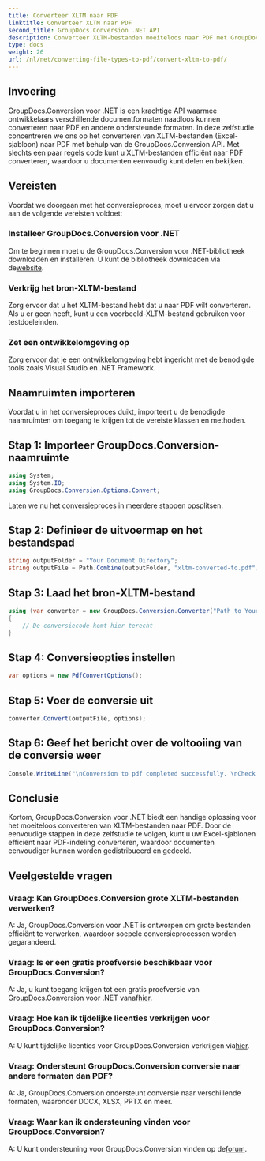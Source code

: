 ```yaml
---
title: Converteer XLTM naar PDF
linktitle: Converteer XLTM naar PDF
second_title: GroupDocs.Conversion .NET API
description: Converteer XLTM-bestanden moeiteloos naar PDF met GroupDocs.Conversion voor .NET. Stroomlijn uw documentconversieproces.
type: docs
weight: 26
url: /nl/net/converting-file-types-to-pdf/convert-xltm-to-pdf/
---
```

## Invoering
GroupDocs.Conversion voor .NET is een krachtige API waarmee ontwikkelaars verschillende documentformaten naadloos kunnen converteren naar PDF en andere ondersteunde formaten. In deze zelfstudie concentreren we ons op het converteren van XLTM-bestanden (Excel-sjabloon) naar PDF met behulp van de GroupDocs.Conversion API. Met slechts een paar regels code kunt u XLTM-bestanden efficiënt naar PDF converteren, waardoor u documenten eenvoudig kunt delen en bekijken.
## Vereisten
Voordat we doorgaan met het conversieproces, moet u ervoor zorgen dat u aan de volgende vereisten voldoet:
### Installeer GroupDocs.Conversion voor .NET
 Om te beginnen moet u de GroupDocs.Conversion voor .NET-bibliotheek downloaden en installeren. U kunt de bibliotheek downloaden via de[website](https://releases.groupdocs.com/conversion/net/).
### Verkrijg het bron-XLTM-bestand
Zorg ervoor dat u het XLTM-bestand hebt dat u naar PDF wilt converteren. Als u er geen heeft, kunt u een voorbeeld-XLTM-bestand gebruiken voor testdoeleinden.
### Zet een ontwikkelomgeving op
Zorg ervoor dat je een ontwikkelomgeving hebt ingericht met de benodigde tools zoals Visual Studio en .NET Framework.

## Naamruimten importeren
Voordat u in het conversieproces duikt, importeert u de benodigde naamruimten om toegang te krijgen tot de vereiste klassen en methoden.
## Stap 1: Importeer GroupDocs.Conversion-naamruimte
```csharp
using System;
using System.IO;
using GroupDocs.Conversion.Options.Convert;
```

Laten we nu het conversieproces in meerdere stappen opsplitsen.
## Stap 2: Definieer de uitvoermap en het bestandspad
```csharp
string outputFolder = "Your Document Directory";
string outputFile = Path.Combine(outputFolder, "xltm-converted-to.pdf");
```
## Stap 3: Laad het bron-XLTM-bestand
```csharp
using (var converter = new GroupDocs.Conversion.Converter("Path to Your XLTM File"))
{
    // De conversiecode komt hier terecht
}
```
## Stap 4: Conversieopties instellen
```csharp
var options = new PdfConvertOptions();
```
## Stap 5: Voer de conversie uit
```csharp
converter.Convert(outputFile, options);
```
## Stap 6: Geef het bericht over de voltooiing van de conversie weer
```csharp
Console.WriteLine("\nConversion to pdf completed successfully. \nCheck output in {0}", outputFolder);
```

## Conclusie
Kortom, GroupDocs.Conversion voor .NET biedt een handige oplossing voor het moeiteloos converteren van XLTM-bestanden naar PDF. Door de eenvoudige stappen in deze zelfstudie te volgen, kunt u uw Excel-sjablonen efficiënt naar PDF-indeling converteren, waardoor documenten eenvoudiger kunnen worden gedistribueerd en gedeeld.
## Veelgestelde vragen
### Vraag: Kan GroupDocs.Conversion grote XLTM-bestanden verwerken?
A: Ja, GroupDocs.Conversion voor .NET is ontworpen om grote bestanden efficiënt te verwerken, waardoor soepele conversieprocessen worden gegarandeerd.
### Vraag: Is er een gratis proefversie beschikbaar voor GroupDocs.Conversion?
 A: Ja, u kunt toegang krijgen tot een gratis proefversie van GroupDocs.Conversion voor .NET vanaf[hier](https://releases.groupdocs.com/).
### Vraag: Hoe kan ik tijdelijke licenties verkrijgen voor GroupDocs.Conversion?
 A: U kunt tijdelijke licenties voor GroupDocs.Conversion verkrijgen via[hier](https://purchase.groupdocs.com/temporary-license/).
### Vraag: Ondersteunt GroupDocs.Conversion conversie naar andere formaten dan PDF?
A: Ja, GroupDocs.Conversion ondersteunt conversie naar verschillende formaten, waaronder DOCX, XLSX, PPTX en meer.
### Vraag: Waar kan ik ondersteuning vinden voor GroupDocs.Conversion?
 A: U kunt ondersteuning voor GroupDocs.Conversion vinden op de[forum](https://forum.groupdocs.com/c/conversion/11).